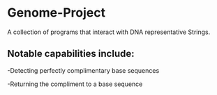 # Genome-Project
A collection of programs that interact with DNA representative Strings.

## Notable capabilities include:

-Detecting perfectly complimentary base sequences

-Returning the compliment to a base sequence
